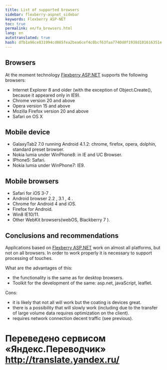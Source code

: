 ```yaml
--- 
title: List of supported browsers 
sidebar: flexberry-aspnet_sidebar 
keywords: Flexberry ASP-NET 
toc: true 
permalink: en/fa_browsers.html 
lang: en 
autotranslated: true 
hash: dfb1a96ce831994cd085fea2bea6cef4c0bcf63faa7740d0f1938d101616351e 
--- 
```


## Browsers 

At the moment technology [Flexberry ASP.NET](fa_flexberry-asp-net.html) supports the following browsers: 

* Internet Explorer 8 and older (with the exception of Object.Create(), because it appeared only in IE9). 
* Chrome version 20 and above 
* Opera version 15 and above 
* Mozilla Firefox version 20 and above 
* Safari on OS X 

## Mobile device 

* GalaxyTab2 7.0 running Android 4.1.2: chrome, firefox, opera, dolphin, standard preset browser. 
* Nokia lumia under WinPhone8: in IE and UC Browser. 
* IPhone5: Safari. 
* Nokia lumia under WinPhone7: IE9. 

## Mobile browsers 

* Safari for iOS 3-7 . 
* Android browser 2.2 , 3.1 , 4 . 
* Chrome for Android 4 and iOS. 
* Firefox for Android. 
* Win8 IE10/11. 
* Other WebKit browsers(webOS, Blackberry 7 ). 

## Conclusions and recommendations 

Applications based on [Flexberry ASP.NET](fa_flexberry-asp-net.html) work on almost all platforms, but not on all browsers. 
In order to work properly it is necessary to support processing of touches. 

What are the advantages of this: 

* the functionality is the same as for desktop browsers. 
* Toolkit for the development of the same: asp.net, javaScript, leaflet. 

Cons: 

* it is likely that not all will work but the coating is devices great. 
* there is a possibility that will slowly work (including due to the transfer of large volume data requires optimization on the client). 
* requires network connection decent traffic (see previous). 



 # Переведено сервисом «Яндекс.Переводчик» http://translate.yandex.ru/